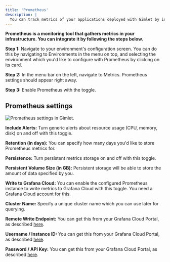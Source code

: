 ```yaml
---
title: 'Prometheus'
description: |
  You can track metrics of your applications deployed with Gimlet by integrating Prometheus with it.
---
```


**Prometheus is a monitoring tool that gathers metrics in your infrastructure. You can integrate it by following the steps below.**

**Step 1:** Navigate to your environment's configuration screen. You can do this by navigating to Environments in the menu on top, and selecting the environment which you'd like to configure with Prometheus by clicking on its card.

**Step 2:** In the menu bar on the left, navigate to Metrics. Prometheus settings should appear right away.

**Step 3:** Enable Prometheus with the toggle.

## Prometheus settings

![Prometheus settings in Gimlet.](/docs/screenshots/monitoring/gimlet-io-prometheus-settings.png)

**Include Alerts:** Turn generic alerts about resource usage (CPU, memory, disk) on and off with this toggle.

**Retention (in days):** You can specify how many days you'd like to store Prometheus metrics for.

**Persistence:** Turn persistent metrics storage on and off with this toggle.

**Persistent Volume Size (in GB):** Persistent storage will be able to store the amount of data specified by you.

**Write to Grafana Cloud:** You can enable the configured Prometheus instance to write metrics to Grafana Cloud with this toggle. You need a Grafana Cloud account for this.

**Cluster Name:** Specify a unique cluster name which you can use later for querying.

**Remote Write Endpoint:** You can get this from your Grafana Cloud Portal, as described [here](https://grafana.com/docs/grafana-cloud/send-data/traces/set-up/#:~:text=For%20the%20remote_write,Source%20settings.).

**Username / Instance ID:** You can get this from your Grafana Cloud Portal, as described [here](https://grafana.com/docs/grafana-cloud/send-data/traces/set-up/#:~:text=For%20the%20remote_write,Source%20settings.).

**Password / API Key:** You can get this from your Grafana Cloud Portal, as described [here](https://grafana.com/docs/grafana-cloud/send-data/traces/set-up/#:~:text=For%20the%20remote_write,Source%20settings.).
